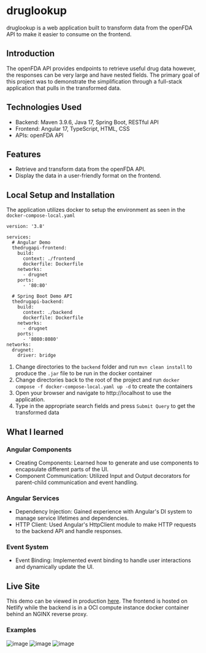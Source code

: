 # druglookup

druglookup is a web application built to transform data from the openFDA API to make it easier to consume on the frontend.

## Introduction
The openFDA API provides endpoints to retrieve useful drug data however, the responses can be very large and have nested fields. The primary goal of this project was to demonstrate the simplification through a full-stack application that pulls in the transformed data.

## Technologies Used

- Backend: Maven 3.9.6, Java 17, Spring Boot, RESTful API
- Frontend: Angular 17, TypeScript, HTML, CSS
- APIs: openFDA API

## Features

- Retrieve and transform data from the openFDA API.
- Display the data in a user-friendly format on the frontend.

## Local Setup and Installation

The application utilizes docker to setup the environment as seen in the `docker-compose-local.yaml`

```
version: '3.8'

services:
  # Angular Demo
  thedrugapi-frontend:
    build:
      context: ./frontend
      dockerfile: Dockerfile
    networks:
      - drugnet
    ports:
      - '80:80'

  # Spring Boot Demo API
  thedrugapi-backend:
    build:
      context: ./backend
      dockerfile: Dockerfile
    networks:
      - drugnet
    ports:
      - '8080:8080'
networks:
  drugnet:
    driver: bridge
```


1. Change directories to the `backend` folder and run `mvn clean install` to produce the `.jar` file to be run in the docker container
2. Change directories back to the root of the project and run `docker compose -f docker-compose-local.yaml up -d` to create the containers
3. Open your browser and navigate to http://localhost to use the application.
4. Type in the appropriate search fields and press `Submit Query` to get the transformed data

## What I learned
### Angular Components

- Creating Components: Learned how to generate and use components to encapsulate different parts of the UI.
- Component Communication: Utilized Input and Output decorators for parent-child communication and event handling.

### Angular Services

- Dependency Injection: Gained experience with Angular's DI system to manage service lifetimes and dependencies.
- HTTP Client: Used Angular's HttpClient module to make HTTP requests to the backend API and handle responses.

### Event System

- Event Binding: Implemented event binding to handle user interactions and dynamically update the UI.

## Live Site
This demo can be viewed in production [here](https://druglookup.netlify.app). The frontend is hosted on Netlify while the backend is in a OCI compute instance docker container behind an NGINX reverse proxy. 

### Examples
![image](https://github.com/michaeldevlee/GetDrugsAPI/assets/58196525/6221fafe-4362-4d2e-8d0b-c85e81eb057f)
![image](https://github.com/michaeldevlee/GetDrugsAPI/assets/58196525/1faa1b4d-4863-46ff-8fc7-50c7a4d8b5b5)
![image](https://github.com/michaeldevlee/GetDrugsAPI/assets/58196525/27977113-3eb2-41d3-9b04-19476b13a4cd)


